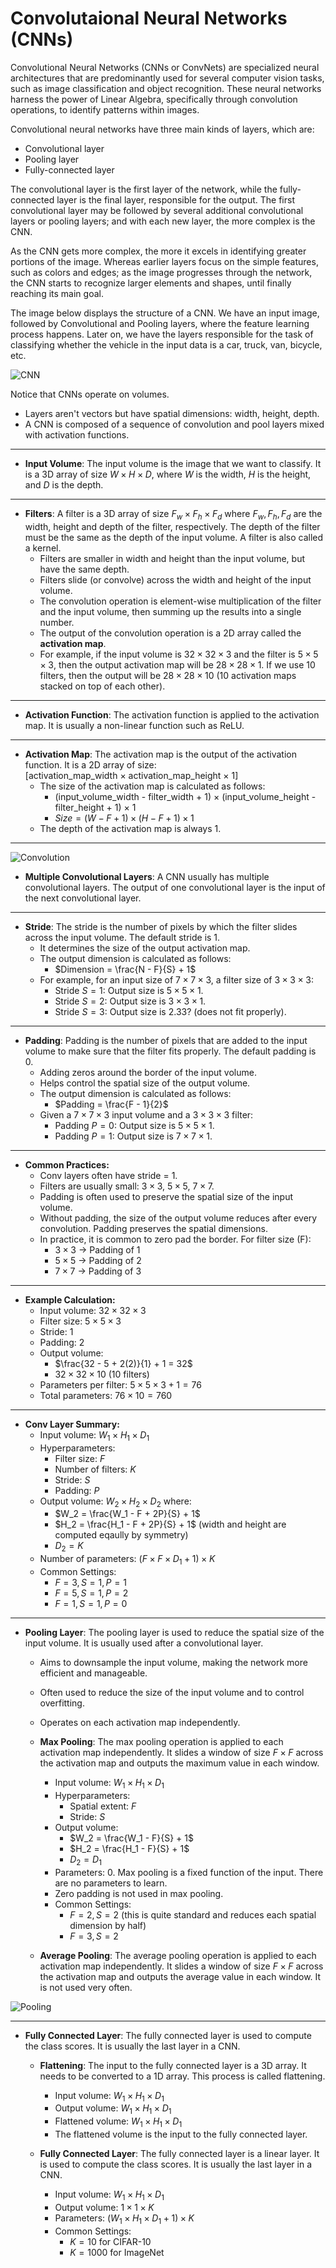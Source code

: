# Convolutaional Neural Networks (CNNs)
Convolutional Neural Networks (CNNs or ConvNets) are specialized neural architectures that are predominantly used for several computer vision tasks, such as image classification and object recognition. These neural networks harness the power of Linear Algebra, specifically through convolution operations, to identify patterns within images.

Convolutional neural networks have three main kinds of layers, which are:
- Convolutional layer
- Pooling layer
- Fully-connected layer

The convolutional layer is the first layer of the network, while the fully-connected layer is the final layer, responsible for the output. The first convolutional layer may be followed by several additional convolutional layers or pooling layers; and with each new layer, the more complex is the CNN.

As the CNN gets more complex, the more it excels in identifying greater portions of the image. Whereas earlier layers focus on the simple features, such as colors and edges; as the image progresses through the network, the CNN starts to recognize larger elements and shapes, until finally reaching its main goal.

The image below displays the structure of a CNN. We have an input image, followed by Convolutional and Pooling layers, where the feature learning process happens. Later on, we have the layers responsible for the task of classifying whether the vehicle in the input data is a car, truck, van, bicycle, etc.

![CNN](media/arch.png)

Notice that CNNs operate on volumes.
- Layers aren't vectors but have spatial dimensions: width, height, depth.
- A CNN is composed of a sequence of convolution and pool layers mixed with activation functions.

<hr>

- **Input Volume**: The input volume is the image that we want to classify. It is a 3D array of size $W \times H \times D$, where $W$ is the width, $H$ is the height, and $D$ is the depth.

<hr>

- **Filters**: A filter is a 3D array of size $F_w \times F_h \times F_d$ where $F_w, F_h, F_d$ are the width, height and depth of the filter, respectively. The depth of the filter must be the same as the depth of the input volume. A filter is also called a kernel.
    - Filters are smaller in width and height than the input volume, but have the same depth.
    - Filters slide (or convolve) across the width and height of the input volume.
    - The convolution operation is element-wise multiplication of the filter and the input volume, then summing up the results into a single number.
    - The output of the convolution operation is a 2D array called the **activation map**.
    - For example, if the input volume is $32 \times 32 \times 3$ and the filter is $5 \times 5 \times 3$, then the output activation map will be $28 \times 28 \times 1$. If we use $10$ filters, then the output will be $28 \times 28 \times 10$ ($10$ activation maps stacked on top of each other).

<hr>

- **Activation Function**: The activation function is applied to the activation map. It is usually a non-linear function such as ReLU.

<hr>

- **Activation Map**: The activation map is the output of the activation function. It is a 2D array of size:<br> [activation_map_width $\times$ activation_map_height $\times$ 1]
    - The size of the activation map is calculated as follows:
        - (input_volume_width - filter_width + 1) $\times$ (input_volume_height - filter_height + 1) $\times$ 1
        - $Size = (W - F + 1) \times (H - F + 1) \times 1$
    - The depth of the activation map is always 1.

<hr>

![Convolution](media/mapping.gif)

- **Multiple Convolutional Layers**: A CNN usually has multiple convolutional layers. The output of one convolutional layer is the input of the next convolutional layer.

<hr>

- **Stride**: The stride is the number of pixels by which the filter slides across the input volume. The default stride is 1.
    - It determines the size of the output activation map.
    - The output dimension is calculated as follows:
        - $Dimension = \frac{N - F}{S} + 1$
    - For example, for an input size of $7 \times 7 \times 3$, a filter size of $3 \times 3 \times 3$:
        - Stride $S = 1$: Output size is $5 \times 5 \times 1$.
        - Stride $S = 2$: Output size is $3 \times 3 \times 1$.
        - Stride $S = 3$: Output size is $2.33$? (does not fit properly).

<hr>

- **Padding**: Padding is the number of pixels that are added to the input volume to make sure that the filter fits properly. The default padding is 0.
    - Adding zeros around the border of the input volume.
    - Helps control the spatial size of the output volume.
    - The output dimension is calculated as follows:
        - $Padding = \frac{F - 1}{2}$
    - Given a $7 \times 7 \times 3$ input volume and a $3 \times 3 \times 3$ filter:
        - Padding $P = 0$: Output size is $5 \times 5 \times 1$.
        - Padding $P = 1$: Output size is $7 \times 7 \times 1$.

<hr>

- **Common Practices:**
    - Conv layers often have stride = 1.
    - Filters are usually small: $3 \times 3$, $5 \times 5$, $7 \times 7$.
    - Padding is often used to preserve the spatial size of the input volume.
    - Without padding, the size of the output volume reduces after every convolution. Padding preserves the spatial dimensions.
    - In practice, it is common to zero pad the border. For filter size (F):
        - $3 \times 3$ → Padding of 1
        - $5 \times 5$ → Padding of 2
        - $7 \times 7$ → Padding of 3

<hr>

- **Example Calculation:**
    - Input volume: $32 \times 32 \times 3$
    - Filter size: $5 \times 5 \times 3$
    - Stride: $1$
    - Padding: $2$
    - Output volume:
        - $\frac{32 - 5 + 2(2)}{1} + 1 = 32$
        - $32 \times 32 \times 10$ (10 filters)
    - Parameters per filter: $5 \times 5 \times 3 + 1 = 76$
    - Total parameters: $76 \times 10 = 760$

<hr>

- **Conv Layer Summary:**
    - Input volume: $W_1 \times H_1 \times D_1$
    - Hyperparameters:
        - Filter size: $F$
        - Number of filters: $K$
        - Stride: $S$
        - Padding: $P$
    - Output volume: $W_2 \times H_2 \times D_2$ where:
        - $W_2 = \frac{W_1 - F + 2P}{S} + 1$
        - $H_2 = \frac{H_1 - F + 2P}{S} + 1$ (width and height are computed eqaully by symmetry)
        - $D_2 = K$
    - Number of parameters: $(F \times F \times D_1 + 1)  \times  K$
    - Common Settings:
        - $F = 3, S = 1, P = 1$
        - $F = 5, S = 1, P = 2$
        - $F = 1, S = 1, P = 0$

<hr>

- **Pooling Layer**: The pooling layer is used to reduce the spatial size of the input volume. It is usually used after a convolutional layer.
    - Aims to downsample the input volume, making the network more efficient and manageable.
    - Often used to reduce the size of the input volume and to control overfitting.
    - Operates on each activation map independently.

    - **Max Pooling**: The max pooling operation is applied to each activation map independently. It slides a window of size $F \times F$ across the activation map and outputs the maximum value in each window.
        - Input volume: $W_1 \times H_1 \times D_1$
        - Hyperparameters:
            - Spatial extent: $F$
            - Stride: $S$
        - Output volume:
            - $W_2 = \frac{W_1 - F}{S} + 1$
            - $H_2 = \frac{H_1 - F}{S} + 1$
            - $D_2 = D_1$
        - Parameters: $0$. Max pooling is a fixed function of the input. There are no parameters to learn.
        - Zero padding is not used in max pooling.
        - Common Settings:
            - $F = 2, S = 2$ (this is quite standard and reduces each spatial dimension by half) 
            - $F = 3, S = 2$

    - **Average Pooling**: The average pooling operation is applied to each activation map independently. It slides a window of size $F \times F$ across the activation map and outputs the average value in each window. It is not used very often.

![Pooling](media/pooling.png)

<hr>

- **Fully Connected Layer**: The fully connected layer is used to compute the class scores. It is usually the last layer in a CNN.

    - **Flattening**: The input to the fully connected layer is a 3D array. It needs to be converted to a 1D array. This process is called flattening.
        - Input volume: $W_1 \times H_1 \times D_1$
        - Output volume: $W_1 \times H_1 \times D_1$
        - Flattened volume: $W_1 \times H_1 \times D_1$
        - The flattened volume is the input to the fully connected layer.

    - **Fully Connected Layer**: The fully connected layer is a linear layer. It is used to compute the class scores. It is usually the last layer in a CNN.
        - Input volume: $W_1 \times H_1 \times D_1$
        - Output volume: $1 \times 1 \times K$
        - Parameters: $(W_1 \times H_1 \times D_1 + 1)  \times  K$
        - Common Settings:
            - $K = 10$ for CIFAR-10
            - $K = 1000$ for ImageNet
